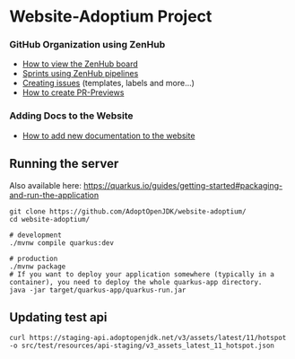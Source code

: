 # Website-Adoptium Project

### GitHub Organization using ZenHub
- [How to view the ZenHub board](https://github.com/AdoptOpenJDK/website-adoptium/blob/main/CONTRIBUTING.md#working-with-issues-using-zenhub)
- [Sprints using ZenHub pipelines](https://github.com/AdoptOpenJDK/website-adoptium/blob/main/CONTRIBUTING.md#sprints-using-zenhub-pipelines)
- [Creating issues](https://github.com/AdoptOpenJDK/website-adoptium/blob/main/CONTRIBUTING.md#creating-issues) (templates, labels and more...)
- [How to create PR-Previews](https://github.com/AdoptOpenJDK/website-adoptium/blob/main/CONTRIBUTING.md#pr-previews)

### Adding Docs to the Website
- [How to add new documentation to the website](https://github.com/AdoptOpenJDK/website-adoptium/blob/main/CONTRIBUTING.md#how-to-add-new-documentation-to-the-website)

## Running the server
Also available here: https://quarkus.io/guides/getting-started#packaging-and-run-the-application
```shell
git clone https://github.com/AdoptOpenJDK/website-adoptium/
cd website-adoptium/

# development
./mvnw compile quarkus:dev

# production
./mvnw package
# If you want to deploy your application somewhere (typically in a container), you need to deploy the whole quarkus-app directory.
java -jar target/quarkus-app/quarkus-run.jar
```

## Updating test api
```shell
curl https://staging-api.adoptopenjdk.net/v3/assets/latest/11/hotspot -o src/test/resources/api-staging/v3_assets_latest_11_hotspot.json
```
